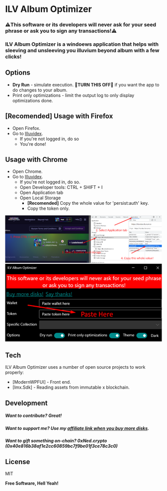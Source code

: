 ﻿# ILV Album Optimizer
### ⚠️This software or its developers will never ask for your seed phrase or ask you to sign any transactions!⚠️
### ILV Album Optimizer is a windoews application that helps with sleeving and unsleeving you illuvium beyond album with a few clicks!

## Options
- **Dry Run** - simulate execution. 🔴**TURN THIS OFF**🔴 if you want the app to do changes to your album.
- Print only optimizations - limit the output log to only display optimizations done.

## **[Recomended]** Usage with Firefox

- Open Firefox.
- Go to [Illuvidex].
  - If you're not logged in, do so
  - You're done!

## Usage with Chrome

- Open Chrome.
- Go to [Illuvidex].
  - If you're not logged in, do so.
  - Open Developer tools: CTRL + SHIFT + I
  - Open Application tab
  - Open Local Storage
    - **[Recomended]** Copy the whole value for 'persist:auth' key.
    - Copy the token only.
	
![Alt text](Tutorial/GetTokenFromChromeTutorial1.png)
![Alt text](Tutorial/GetTokenFromChromeTutorial2.png)

## Tech

ILV Album Optimizer uses a number of open source projects to work properly:

- [ModernWPFUI] - Front end.
- [Imx.Sdk] - Reading assets from immutable x blockchain.

## Development

##### Want to contribute? Great!
##### Want to support me? Use my [affiliate link when you buy more disks](http://link.illuvium.io/Ned).
##### Want to gift something on-chain? 0xNed.crypto (0x40e816b38af1e2cc60859bc7f9be01f3ce78c3c0)

## License

MIT

**Free Software, Hell Yeah!**

[//]: # (References)
   [Illuvidex]: <https://illuvidex.illuvium.io/>
   [Affiliate]: <http://link.illuvium.io/Ned>
